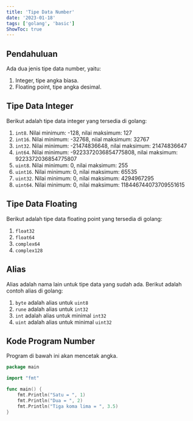 ```yaml
---
title: 'Tipe Data Number'
date: '2023-01-18'
tags: ['golang', 'basic']
ShowToc: true
---
```


## Pendahuluan

Ada dua jenis tipe data number, yaitu:
1. Integer, tipe angka biasa.
2. Floating point, tipe angka desimal.

## Tipe Data Integer

Berikut adalah tipe data integer yang tersedia di golang:
1. `int8`. Nilai minimum: -128, nilai maksimum: 127
2. `int16`. Nilai minimum: -32768, niial maksimum: 32767
3. `int32`. Nilai minimum: -21474836648, nilai maksimum: 21474836647
4. `int64`. Nilai minimum: -9223372036854775808, nilai maksimum: 9223372036854775807
5. `uint8`. Nilai minimum: 0, nilai maksimum: 255
6. `uint16`. Nilai minimum: 0, nilai maksimum: 65535
7. `uint32`. Nilai minimum: 0, nilai maksimum: 4294967295
7. `uint64`. Nilai minimum: 0, nilai maksimum: 118446744073709551615

## Tipe Data Floating

Berikut adalah tipe data floating point yang tersedia di golang:
1. `float32`
2. `float64`
3. `complex64`
4. `complex128`

## Alias

Alias adalah nama lain untuk tipe data yang sudah ada. Berikut adalah contoh alias di golang:
1. `byte` adalah alias untuk `uint8`
2. `rune` adalah alias untuk `int32`
3. `int` adalah alias untuk minimal `int32`
4. `uint` adalah alias untuk minimal `uint32`

## Kode Program Number

Program di bawah ini akan mencetak angka.

```go
package main

import "fmt"

func main() {
	fmt.Println("Satu = ", 1)
	fmt.Println("Dua = ", 2)
	fmt.Println("Tiga koma lima = ", 3.5)
}
```